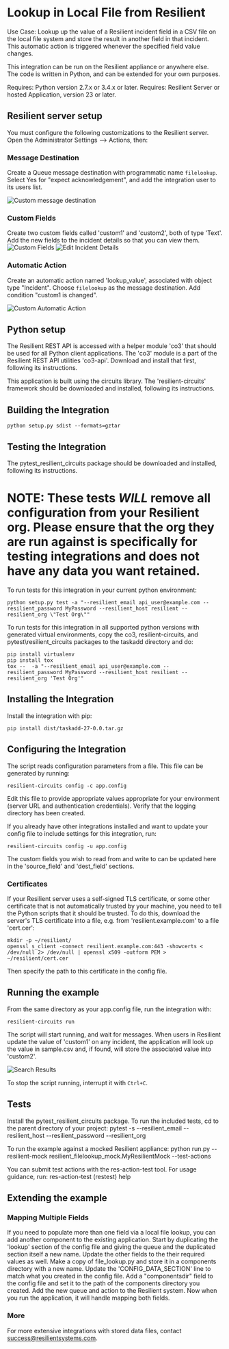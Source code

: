 Lookup in Local File from Resilient
===================================

Use Case:  Lookup up the value of a Resilient incident field in a CSV
file on the local file system and store the result in another field in
that incident.  This automatic action is triggered whenever the
specified field value changes.

This integration can be run on the Resilient appliance or anywhere else.  
The code is written in Python, and can be extended for your own purposes.

Requires: Python version 2.7.x or 3.4.x or later.
Requires: Resilient Server or hosted Application, version 23 or later.

## Resilient server setup

You must configure the following customizations to the Resilient server.
Open the Administrator Settings --> Actions, then:

### Message Destination

Create a Queue message destination with programmatic name `filelookup`.
Select Yes for "expect acknowledgement", and add the integration user
to its users list.

![Custom message destination](documentation/messagedestination.png)

### Custom Fields

Create two custom fields called 'custom1' and 'custom2', both of type
'Text'.  Add the new fields to the incident details so that you can
view them.
![Custom Fields](documentation/customfield.png)
![Edit Incident Details](documentation/incidentdetails.png)

### Automatic Action

Create an automatic action named 'lookup_value', associated with object type
"Incident".  Choose `filelookup` as the message destination. Add condition
"custom1 is changed".

![Custom Automatic Action](documentation/automaticaction.png)

## Python setup

The Resilient REST API is accessed with a helper module 'co3' that should be
used for all Python client applications.  The 'co3' module is a part of the
Resilient REST API utilities 'co3-api'.  Download and install that first,
following its instructions.

This application is built using the circuits library.  The 'resilient-circuits'
framework should be downloaded and installed, following its instructions.

## Building the Integration
```
python setup.py sdist --formats=gztar
```

## Testing the Integration
The pytest\_resilient\_circuits package should be downloaded and installed, following its instructions.

# NOTE: These tests _WILL_ remove all configuration from your Resilient org.  Please ensure that the org they are run against is specifically for testing integrations and does not have any data you want retained.

To run tests for this integration in your current python environment:
```
python setup.py test -a "--resilient_email api_user@example.com --resilient_password MyPassword --resilient_host resilient --resilient_org \"Test Org\""
```

To run tests for this integration in all supported python versions with generated virtual environments, 
copy the co3, resilient-circuits, and pytest\resilient\_circuits packages to the taskadd directory and do:
```
pip install virtualenv
pip install tox
tox --  -a "--resilient_email api_user@example.com --resilient_password MyPassword --resilient_host resilient --resilient_org 'Test Org'"
```

## Installing the Integration

Install the integration with pip:
```
pip install dist/taskadd-27-0.0.tar.gz
```

## Configuring the Integration
The script reads configuration parameters from a file.
This file can be generated by running:
```
resilient-circuits config -c app.config
```
Edit this file to provide appropriate values
appropriate for your environment (server URL and authentication credentials).
Verify that the logging directory has been created.

If you already have other integrations installed and want to update your config
file to include settings for this integration, run:
```
resilient-circuits config -u app.config
```
The custom fields you wish to read from and write to can be updated here
in the 'source_field' and 'dest_field' sections.

### Certificates

If your Resilient server uses a self-signed TLS certificate, or some
other certificate that is not automatically trusted by your machine,
you need to tell the Python scripts that it should be trusted.
To do this, download the server's TLS certificate into a file,
e.g. from 'resilient.example.com' to a file 'cert.cer':

    mkdir -p ~/resilient/
    openssl s_client -connect resilient.example.com:443 -showcerts < /dev/null 2> /dev/null | openssl x509 -outform PEM > ~/resilient/cert.cer

Then specify the path to this certificate in the config file.

## Running the example
From the same directory as your app.config file, run the integration with:

    resilient-circuits run

The script will start running, and wait for messages.  When users in Resilient
update the value of 'custom1' on any incident, the application will look
up the value in sample.csv and, if found, will store the associated value
into 'custom2'.

![Search Results](documentation/results.png)

To stop the script running, interrupt it with `Ctrl+C`.

## Tests
Install the pytest_resilient_circuits package.
To run the included tests, cd to the parent directory of your project:
  pytest -s --resilient_email <resilient account email> --resilient_host <IP or hostname> --resilient_password <resilient account password> --resilient_org <org name> 

To run the example against a mocked Resilient appliance:
  python run.py --resilient-mock resilient_filelookup_mock.MyResilientMock --test-actions
  
You can submit test actions with the res-action-test tool. For usage guidance, run:
  res-action-test
  (restest) help


## Extending the example

### Mapping Multiple Fields

If you need to populate more than one field via a local file lookup,
you can add another component to the existing application. Start by
duplicating the 'lookup' section of the config file and giving
the queue and the duplicated section itself a new name.  Update the
other fields to the their required values as well.  Make a copy of
file_lookup.py and store it in a components directory with a new
name.  Update the 'CONFIG_DATA_SECTION' line to match what you created
in the config file.  Add a "componentsdir" field to the config file and set 
it to the path of the components directory you created.
Add the new queue and action to the Resilient system.
Now when you run the application, it will handle mapping both fields.

### More
For more extensive integrations with stored data files, contact
[success@resilientsystems.com](success@resilientsystems.com).
